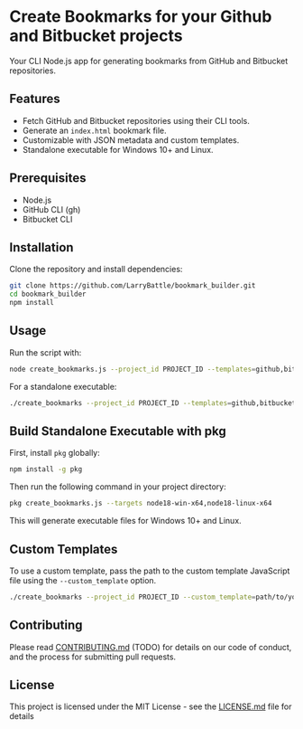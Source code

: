 # Create Bookmarks for your Github and Bitbucket projects

Your CLI Node.js app for generating bookmarks from GitHub and Bitbucket repositories.

## Features

- Fetch GitHub and Bitbucket repositories using their CLI tools.
- Generate an `index.html` bookmark file.
- Customizable with JSON metadata and custom templates.
- Standalone executable for Windows 10+ and Linux.

## Prerequisites

- Node.js
- GitHub CLI (gh)
- Bitbucket CLI 

## Installation

Clone the repository and install dependencies:

```bash
git clone https://github.com/LarryBattle/bookmark_builder.git
cd bookmark_builder
npm install
```

## Usage

Run the script with:

```bash
node create_bookmarks.js --project_id PROJECT_ID --templates=github,bitbucket
```

For a standalone executable:

```bash
./create_bookmarks --project_id PROJECT_ID --templates=github,bitbucket
```

## Build Standalone Executable with pkg

First, install `pkg` globally:

```bash
npm install -g pkg
```

Then run the following command in your project directory:

```bash
pkg create_bookmarks.js --targets node18-win-x64,node18-linux-x64
```

This will generate executable files for Windows 10+ and Linux.

## Custom Templates

To use a custom template, pass the path to the custom template JavaScript file using the `--custom_template` option.

```bash
./create_bookmarks --project_id PROJECT_ID --custom_template=path/to/your/file.js
```

## Contributing

Please read [CONTRIBUTING.md](CONTRIBUTING.md) (TODO) for details on our code of conduct, and the process for submitting pull requests.

## License

This project is licensed under the MIT License - see the [LICENSE.md](LICENSE.md) file for details
